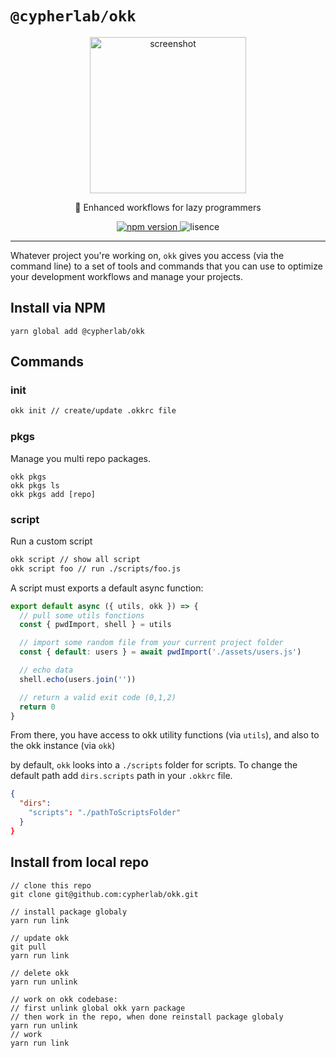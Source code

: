 # `@cypherlab/okk`


<p align="center">
  <img width="250" alt="screenshot" src="https://user-images.githubusercontent.com/503577/66052337-c05caa00-e530-11e9-8e43-1d242ae7aa39.png">
</p>
<p align="center">
  🤖 Enhanced workflows for lazy programmers
</p>
<p align="center">
  <a href="https://www.npmjs.com/package/">
    <img alt="npm version" src="https://img.shields.io/npm/v/@cypherlab/okk">
  </a>
  <img alt="lisence" src="https://img.shields.io/npm/l/@cypherlab/okk">
</p>

---

Whatever project you're working on, `okk` gives you access (via the command line) to a set of tools and commands that you can use to optimize your development workflows and manage your projects.


## Install via NPM
```
yarn global add @cypherlab/okk
```

## Commands

### init

```bash
okk init // create/update .okkrc file
```

### pkgs

Manage you multi repo packages.

```
okk pkgs
okk pkgs ls
okk pkgs add [repo]
```

### script

Run a custom script

```bash
okk script // show all script
okk script foo // run ./scripts/foo.js
```

A script must exports a default async function:

```js
export default async ({ utils, okk }) => {
  // pull some utils fonctions
  const { pwdImport, shell } = utils

  // import some random file from your current project folder
  const { default: users } = await pwdImport('./assets/users.js')  

  // echo data
  shell.echo(users.join(''))

  // return a valid exit code (0,1,2)
  return 0
}
```

From there, you have access to okk utility functions (via `utils`), and also to the okk instance (via `okk`)

by default, `okk` looks into a `./scripts` folder for scripts. To change the default path add `dirs.scripts` path in your `.okkrc` file.

```json
{
  "dirs": 
    "scripts": "./pathToScriptsFolder"
  }
}
```


## Install from local repo
```
// clone this repo
git clone git@github.com:cypherlab/okk.git

// install package globaly 
yarn run link

// update okk
git pull
yarn run link

// delete okk
yarn run unlink 

// work on okk codebase:
// first unlink global okk yarn package
// then work in the repo, when done reinstall package globaly 
yarn run unlink
// work
yarn run link
```

